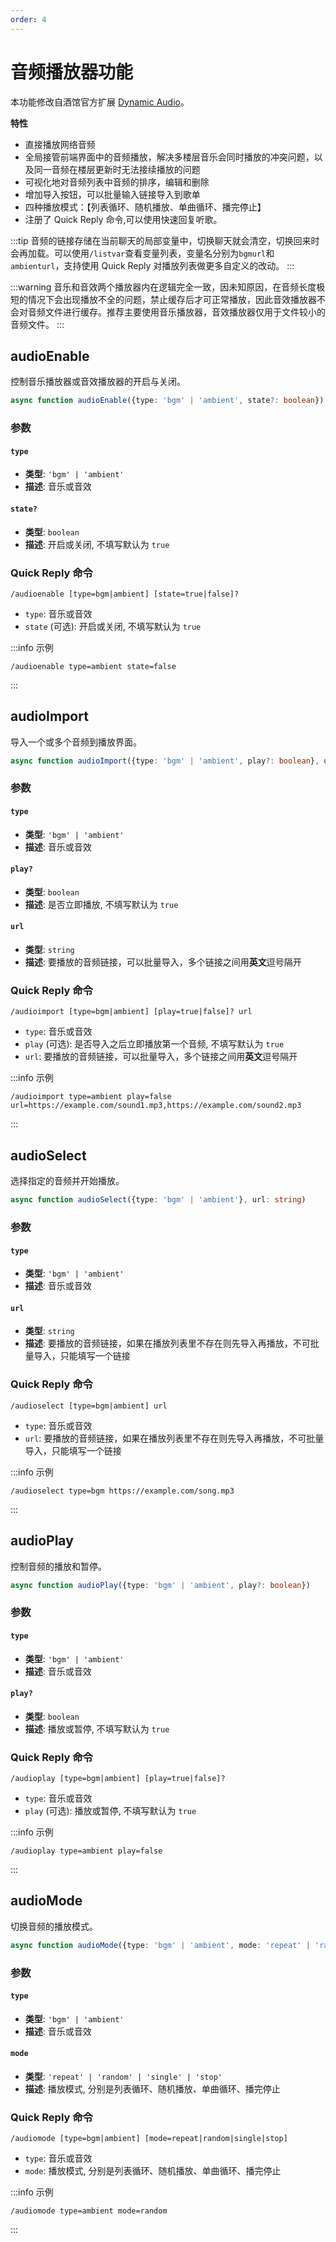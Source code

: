```yaml
---
order: 4
---
```


# 音频播放器功能

本功能修改自酒馆官方扩展 [Dynamic Audio](https://github.com/SillyTavern/Extension-Audio)。

**特性**

- 直接播放网络音频
- 全局接管前端界面中的音频播放，解决多楼层音乐会同时播放的冲突问题，以及同一音频在楼层更新时无法接续播放的问题
- 可视化地对音频列表中音频的排序，编辑和删除
- 增加导入按钮，可以批量输入链接导入到歌单
- 四种播放模式：【列表循环、随机播放、单曲循环、播完停止】
- 注册了 Quick Reply 命令,可以使用快速回复听歌。

:::tip
音频的链接存储在当前聊天的局部变量中，切换聊天就会清空，切换回来时会再加载。可以使用`/listvar`查看变量列表，变量名分别为`bgmurl`和`ambienturl`，支持使用 Quick Reply 对播放列表做更多自定义的改动。
:::

:::warning
音乐和音效两个播放器内在逻辑完全一致，因未知原因，在音频长度极短的情况下会出现播放不全的问题，禁止缓存后才可正常播放，因此音效播放器不会对音频文件进行缓存。推荐主要使用音乐播放器，音效播放器仅用于文件较小的音频文件。
:::

<CustomTOC />

## audioEnable

控制音乐播放器或音效播放器的开启与关闭。

```typescript
async function audioEnable({type: 'bgm' | 'ambient', state?: boolean})
```


### 参数

#### `type`

- **类型**: `'bgm' | 'ambient'`
- **描述**: 音乐或音效

#### `state?`

- **类型**: `boolean`
- **描述**: 开启或关闭, 不填写默认为 `true`

### Quick Reply 命令

```plaintext
/audioenable [type=bgm|ambient] [state=true|false]?
```

- `type`: 音乐或音效
- `state` (可选): 开启或关闭, 不填写默认为 `true`

:::info 示例
```plaintext
/audioenable type=ambient state=false
```
:::

## audioImport

导入一个或多个音频到播放界面。

```typescript
async function audioImport({type: 'bgm' | 'ambient', play?: boolean}, url: string)
```


### 参数

#### `type`

- **类型**: `'bgm' | 'ambient'`
- **描述**: 音乐或音效

#### `play?`

- **类型**: `boolean`
- **描述**: 是否立即播放, 不填写默认为 `true`

#### `url`

- **类型**: `string`
- **描述**: 要播放的音频链接，可以批量导入，多个链接之间用**英文**逗号隔开

### Quick Reply 命令

```plaintext
/audioimport [type=bgm|ambient] [play=true|false]? url
```

- `type`: 音乐或音效
- `play` (可选): 是否导入之后立即播放第一个音频, 不填写默认为 `true`
- `url`: 要播放的音频链接，可以批量导入，多个链接之间用**英文**逗号隔开

:::info 示例
```plaintext
/audioimport type=ambient play=false url=https://example.com/sound1.mp3,https://example.com/sound2.mp3
```
:::

## audioSelect

选择指定的音频并开始播放。

```typescript
async function audioSelect({type: 'bgm' | 'ambient'}, url: string)
```

### 参数

#### `type`

- **类型**: `'bgm' | 'ambient'`
- **描述**: 音乐或音效

#### `url`

- **类型**: `string`
- **描述**: 要播放的音频链接，如果在播放列表里不存在则先导入再播放，不可批量导入，只能填写一个链接

### Quick Reply 命令

```plaintext
/audioselect [type=bgm|ambient] url
```

- `type`: 音乐或音效
- `url`: 要播放的音频链接，如果在播放列表里不存在则先导入再播放，不可批量导入，只能填写一个链接

:::info 示例
```plaintext
/audioselect type=bgm https://example.com/song.mp3
```
:::

## audioPlay

控制音频的播放和暂停。

```typescript
async function audioPlay({type: 'bgm' | 'ambient', play?: boolean})
```

### 参数

#### `type`

- **类型**: `'bgm' | 'ambient'`
- **描述**: 音乐或音效

#### `play?`

- **类型**: `boolean`
- **描述**: 播放或暂停, 不填写默认为 `true`

### Quick Reply 命令

```plaintext
/audioplay [type=bgm|ambient] [play=true|false]?
```

- `type`: 音乐或音效
- `play` (可选): 播放或暂停, 不填写默认为 `true`

:::info 示例
```plaintext
/audioplay type=ambient play=false
```
:::

## audioMode

切换音频的播放模式。

```typescript
async function audioMode({type: 'bgm' | 'ambient', mode: 'repeat' | 'random' | 'single' | 'stop'})
```

### 参数

#### `type`

- **类型**: `'bgm' | 'ambient'`
- **描述**: 音乐或音效

#### `mode`

- **类型**: `'repeat' | 'random' | 'single' | 'stop'`
- **描述**: 播放模式, 分别是列表循环、随机播放、单曲循环、播完停止

### Quick Reply 命令

```plaintext
/audiomode [type=bgm|ambient] [mode=repeat|random|single|stop]
```

- `type`: 音乐或音效
- `mode`: 播放模式, 分别是列表循环、随机播放、单曲循环、播完停止

:::info 示例
```plaintext
/audiomode type=ambient mode=random
```
:::

